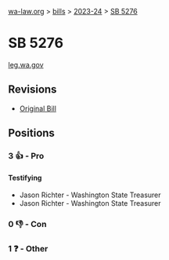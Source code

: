 [wa-law.org](/) > [bills](/bills/) > [2023-24](/bills/2023-24) > [SB 5276](/bills/2023-24/sb/5276/)

# SB 5276
[leg.wa.gov](https://app.leg.wa.gov/billsummary?BillNumber=5276&Year=2023&Initiative=false)

## Revisions
* [Original Bill](1/)

## Positions
### 3 👍 - Pro
#### Testifying
* Jason Richter - Washington State Treasurer
* Jason Richter - Washington State Treasurer

### 0 👎 - Con

### 1 ❓ - Other

